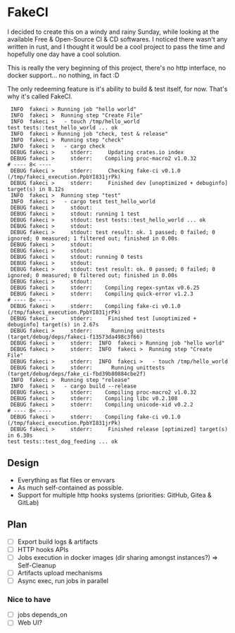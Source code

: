 # FakeCI

I decided to create this on a windy and rainy Sunday, while looking at the available Free & Open-Source CI & CD softwares.
I noticed there wasn't any written in rust, and I thought it would be a cool project to pass the time and hopefully one day have a cool solution.

This is really the very beginning of this project, there's no http interface, no docker support… no nothing, in fact :D

The only redeeming feature is it's ability to build & test itself, for now. That's why it's called FakeCI.

```log
 INFO  fakeci > Running job "hello world"
 INFO  fakeci >  Running step "Create File"
 INFO  fakeci >   - touch /tmp/hello_world
test tests::test_hello_world ... ok
 INFO  fakeci > Running job "check, test & release"
 INFO  fakeci >  Running step "check"
 INFO  fakeci >   - cargo check
 DEBUG fakeci >     stderr:     Updating crates.io index
 DEBUG fakeci >     stderr:    Compiling proc-macro2 v1.0.32
# ---- 8< ----
 DEBUG fakeci >     stderr:     Checking fake-ci v0.1.0 (/tmp/fakeci_execution.PpbYI831jrPk)
 DEBUG fakeci >     stderr:     Finished dev [unoptimized + debuginfo] target(s) in 8.12s
 INFO  fakeci >  Running step "test"
 INFO  fakeci >   - cargo test test_hello_world
 DEBUG fakeci >     stdout:
 DEBUG fakeci >     stdout: running 1 test
 DEBUG fakeci >     stdout: test tests::test_hello_world ... ok
 DEBUG fakeci >     stdout:
 DEBUG fakeci >     stdout: test result: ok. 1 passed; 0 failed; 0 ignored; 0 measured; 1 filtered out; finished in 0.00s
 DEBUG fakeci >     stdout:
 DEBUG fakeci >     stdout:
 DEBUG fakeci >     stdout: running 0 tests
 DEBUG fakeci >     stdout:
 DEBUG fakeci >     stdout: test result: ok. 0 passed; 0 failed; 0 ignored; 0 measured; 0 filtered out; finished in 0.00s
 DEBUG fakeci >     stdout:
 DEBUG fakeci >     stderr:    Compiling regex-syntax v0.6.25
 DEBUG fakeci >     stderr:    Compiling quick-error v1.2.3
# ---- 8< ----
 DEBUG fakeci >     stderr:    Compiling fake-ci v0.1.0 (/tmp/fakeci_execution.PpbYI831jrPk)
 DEBUG fakeci >     stderr:     Finished test [unoptimized + debuginfo] target(s) in 2.67s
 DEBUG fakeci >     stderr:      Running unittests (target/debug/deps/fakeci-f13573da498c3f66)
 DEBUG fakeci >     stderr:  INFO  fakeci > Running job "hello world"
 DEBUG fakeci >     stderr:  INFO  fakeci >  Running step "Create File"
 DEBUG fakeci >     stderr:  INFO  fakeci >   - touch /tmp/hello_world
 DEBUG fakeci >     stderr:      Running unittests (target/debug/deps/fake_ci-fbd39b80884cbe2f)
 INFO  fakeci >  Running step "release"
 INFO  fakeci >   - cargo build --release
 DEBUG fakeci >     stderr:    Compiling proc-macro2 v1.0.32
 DEBUG fakeci >     stderr:    Compiling libc v0.2.108
 DEBUG fakeci >     stderr:    Compiling unicode-xid v0.2.2
# ---- 8< ----
 DEBUG fakeci >     stderr:    Compiling fake-ci v0.1.0 (/tmp/fakeci_execution.PpbYI831jrPk)
 DEBUG fakeci >     stderr:     Finished release [optimized] target(s) in 6.30s
test tests::test_dog_feeding ... ok
```

## Design

- Everything as flat files or envvars
- As much self-contained as possible.
- Support for multiple http hooks systems (priorities: GitHub, Gitea & GitLab)

## Plan

- [ ] Export build logs & artifacts
- [ ] HTTP hooks APIs
- [ ] Jobs execution in docker images (dir sharing amongst instances?) => Self-Cleanup
- [ ] Artifacts upload mechanisms
- [ ] Async exec, run jobs in parallel

### Nice to have

- [ ] jobs depends_on
- [ ] Web UI?